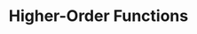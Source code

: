 ---
type: part
title: Higher-Order Functions
previews: false
focus: /src/funpro.js
mainCommand: ['npm run test ./src/funpro.test.js', 'Running tests']
terminal:
    panels: [['output', 'Test suite']]
---